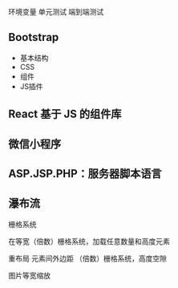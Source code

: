环境变量
单元测试
端到端测试 

## Bootstrap

- 基本结构
- CSS
- 组件
- JS插件

## React 基于 JS 的组件库

## 微信小程序


## ASP.JSP.PHP：服务器脚本语言

## 瀑布流

栅格系统

在等宽（倍数）栅格系统，加载任意数量和高度元素

  重布局
  元素间外边距
  （倍数）栅格系统，高度空隙

  图片等宽缩放















  